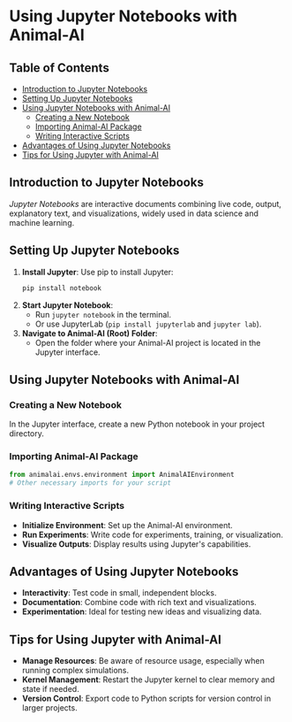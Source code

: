 
# Using Jupyter Notebooks with Animal-AI

## Table of Contents

- [Introduction to Jupyter Notebooks](#introduction-to-jupyter-notebooks)
- [Setting Up Jupyter Notebooks](#setting-up-jupyter-notebooks)
- [Using Jupyter Notebooks with Animal-AI](#using-jupyter-notebooks-with-animal-ai)
  - [Creating a New Notebook](#creating-a-new-notebook)
  - [Importing Animal-AI Package](#importing-animal-ai-package)
  - [Writing Interactive Scripts](#writing-interactive-scripts)
- [Advantages of Using Jupyter Notebooks](#advantages-of-using-jupyter-notebooks)
- [Tips for Using Jupyter with Animal-AI](#tips-for-using-jupyter-with-animal-ai)

## Introduction to Jupyter Notebooks

_Jupyter Notebooks_ are interactive documents combining live code, output, explanatory text, and visualizations, widely used in data science and machine learning.

## Setting Up Jupyter Notebooks

1. **Install Jupyter**:
   Use pip to install Jupyter:
   ```bash
   pip install notebook
   ```
2. **Start Jupyter Notebook**:
   - Run `jupyter notebook` in the terminal.
   - Or use JupyterLab (`pip install jupyterlab` and `jupyter lab`).
3. **Navigate to Animal-AI (Root) Folder**:
   - Open the folder where your Animal-AI project is located in the Jupyter interface.

## Using Jupyter Notebooks with Animal-AI

### Creating a New Notebook
In the Jupyter interface, create a new Python notebook in your project directory.

### Importing Animal-AI Package
```python
from animalai.envs.environment import AnimalAIEnvironment
# Other necessary imports for your script
```

### Writing Interactive Scripts
- **Initialize Environment**: Set up the Animal-AI environment.
- **Run Experiments**: Write code for experiments, training, or visualization.
- **Visualize Outputs**: Display results using Jupyter's capabilities.

## Advantages of Using Jupyter Notebooks
- **Interactivity**: Test code in small, independent blocks.
- **Documentation**: Combine code with rich text and visualizations.
- **Experimentation**: Ideal for testing new ideas and visualizing data.

## Tips for Using Jupyter with Animal-AI
- **Manage Resources**: Be aware of resource usage, especially when running complex simulations.
- **Kernel Management**: Restart the Jupyter kernel to clear memory and state if needed.
- **Version Control**: Export code to Python scripts for version control in larger projects.
